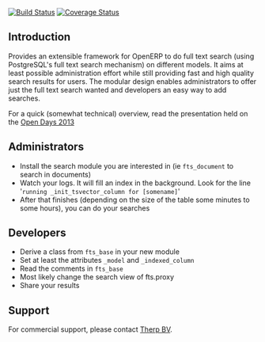 [![Build Status](https://travis-ci.org/Therp/fulltextsearch.svg?branch=7.0)](https://travis-ci.org/Therp/fulltextsearch)
[![Coverage Status](https://coveralls.io/repos/Therp/fulltextsearch/badge.png?branch=7.0)](https://coveralls.io/r/Therp/fulltextsearch?branch=7.0)

Introduction
------------

Provides an extensible framework for OpenERP to do full text search (using PostgreSQL's full text search mechanism) on different models. It aims at least possible administration effort while still providing fast and high quality search results for users. The modular design enables administrators to offer just the full text search wanted and developers an easy way to add searches.

For a quick (somewhat technical) overview, read the presentation held on the [Open Days 2013](http://www.slideshare.net/openobject/using-full-text-search-in-open-erpholger-brunntherp-ready-partner)

Administrators
--------------

* Install the search module you are interested in (ie `fts_document` to search in documents)
* Watch your logs. It will fill an index in the background. Look for the line '`running _init_tsvector_column for [somename]`'
* After that finishes (depending on the size of the table some minutes to some hours), you can do your searches

Developers
----------

* Derive a class from `fts_base` in your new module
* Set at least the attributes `_model` and `_indexed_column`
* Read the comments in `fts_base`
* Most likely change the search view of fts.proxy
* Share your results

Support
-------

For commercial support, please contact [Therp BV](http://therp.nl).
